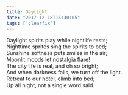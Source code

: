 ```yaml
---
title: Daylight
date: "2017-12-18T15:30:05"
tags: ['clearfix']
---
```


Daylight spirits play while nightlife rests;
<br>
Nighttime sprites sing the spirits to bed;
<br>
Sunshine softness puts smiles in the air;
<br>
Moonlit moods let nostalgia flare!
<br>
The city life is real, and oh so bright;
<br>
And when darkness falls, we turn off the light.
<br>
Retreat to our hotel, climb into bed;
<br>
Up all night, not a single word said.